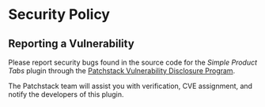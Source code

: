 # Security Policy

## Reporting a Vulnerability

Please report security bugs found in the source code for the *Simple Product Tabs* plugin through the [Patchstack Vulnerability Disclosure Program](https://patchstack.com/database/vdp/simple-product-tabs). 

The Patchstack team will assist you with verification, CVE assignment, and notify the developers of this plugin.
